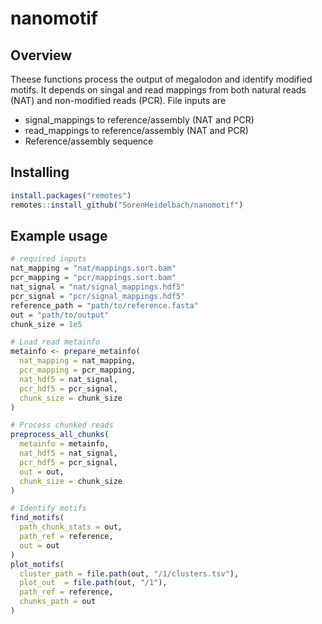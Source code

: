 # nanomotif

## Overview

Theese functions process the output of megalodon and identify modified motifs. 
It depends on singal and read mappings from both natural reads (NAT) and non-modified reads (PCR).
File inputs are 

- signal_mappings to reference/assembly (NAT and PCR)
- read_mappings to reference/assembly (NAT and PCR)
- Reference/assembly sequence

## Installing

```r
install.packages("remotes")
remotes::install_github("SorenHeidelbach/nanomotif")
```


## Example usage

```r
# required inputs
nat_mapping = "nat/mappings.sort.bam"
pcr_mapping = "pcr/mappings.sort.bam"
nat_signal = "nat/signal_mappings.hdf5"
pcr_signal = "pcr/signal_mappings.hdf5"
reference_path = "path/to/reference.fasta"
out = "path/to/output"
chunk_size = 1e5

# Load read metainfo
metainfo <- prepare_metainfo(
  nat_mapping = nat_mapping,
  pcr_mapping = pcr_mapping,
  nat_hdf5 = nat_signal,
  pcr_hdf5 = pcr_signal,
  chunk_size = chunk_size
)

# Process chunked reads
preprocess_all_chunks(
  metainfo = metainfo,
  nat_hdf5 = nat_signal,
  pcr_hdf5 = pcr_signal,
  out = out,
  chunk_size = chunk_size
)

# Identify motifs
find_motifs(
  path_chunk_stats = out,
  path_ref = reference,
  out = out
)
plot_motifs(
  cluster_path = file.path(out, "/1/clusters.tsv"),
  plot_out  = file.path(out, "/1"),
  path_ref = reference,
  chunks_path = out
)
```
